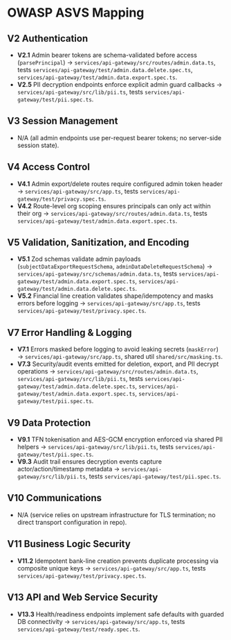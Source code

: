 # OWASP ASVS Mapping

## V2 Authentication
- **V2.1** Admin bearer tokens are schema-validated before access (`parsePrincipal`) → `services/api-gateway/src/routes/admin.data.ts`, tests `services/api-gateway/test/admin.data.delete.spec.ts`, `services/api-gateway/test/admin.data.export.spec.ts`.
- **V2.5** PII decryption endpoints enforce explicit admin guard callbacks → `services/api-gateway/src/lib/pii.ts`, tests `services/api-gateway/test/pii.spec.ts`.

## V3 Session Management
- N/A (all admin endpoints use per-request bearer tokens; no server-side session state).

## V4 Access Control
- **V4.1** Admin export/delete routes require configured admin token header → `services/api-gateway/src/app.ts`, tests `services/api-gateway/test/privacy.spec.ts`.
- **V4.2** Route-level org scoping ensures principals can only act within their org → `services/api-gateway/src/routes/admin.data.ts`, tests `services/api-gateway/test/admin.data.export.spec.ts`.

## V5 Validation, Sanitization, and Encoding
- **V5.1** Zod schemas validate admin payloads (`subjectDataExportRequestSchema`, `adminDataDeleteRequestSchema`) → `services/api-gateway/src/schemas/admin.data.ts`, tests `services/api-gateway/test/admin.data.export.spec.ts`, `services/api-gateway/test/admin.data.delete.spec.ts`.
- **V5.2** Financial line creation validates shape/idempotency and masks errors before logging → `services/api-gateway/src/app.ts`, tests `services/api-gateway/test/privacy.spec.ts`.

## V7 Error Handling & Logging
- **V7.1** Errors masked before logging to avoid leaking secrets (`maskError`) → `services/api-gateway/src/app.ts`, shared util `shared/src/masking.ts`.
- **V7.3** Security/audit events emitted for deletion, export, and PII decrypt operations → `services/api-gateway/src/routes/admin.data.ts`, `services/api-gateway/src/lib/pii.ts`, tests `services/api-gateway/test/admin.data.delete.spec.ts`, `services/api-gateway/test/admin.data.export.spec.ts`, `services/api-gateway/test/pii.spec.ts`.

## V9 Data Protection
- **V9.1** TFN tokenisation and AES-GCM encryption enforced via shared PII helpers → `services/api-gateway/src/lib/pii.ts`, tests `services/api-gateway/test/pii.spec.ts`.
- **V9.3** Audit trail ensures decryption events capture actor/action/timestamp metadata → `services/api-gateway/src/lib/pii.ts`, tests `services/api-gateway/test/pii.spec.ts`.

## V10 Communications
- N/A (service relies on upstream infrastructure for TLS termination; no direct transport configuration in repo).

## V11 Business Logic Security
- **V11.2** Idempotent bank-line creation prevents duplicate processing via composite unique keys → `services/api-gateway/src/app.ts`, tests `services/api-gateway/test/privacy.spec.ts`.

## V13 API and Web Service Security
- **V13.3** Health/readiness endpoints implement safe defaults with guarded DB connectivity → `services/api-gateway/src/app.ts`, tests `services/api-gateway/test/ready.spec.ts`.
